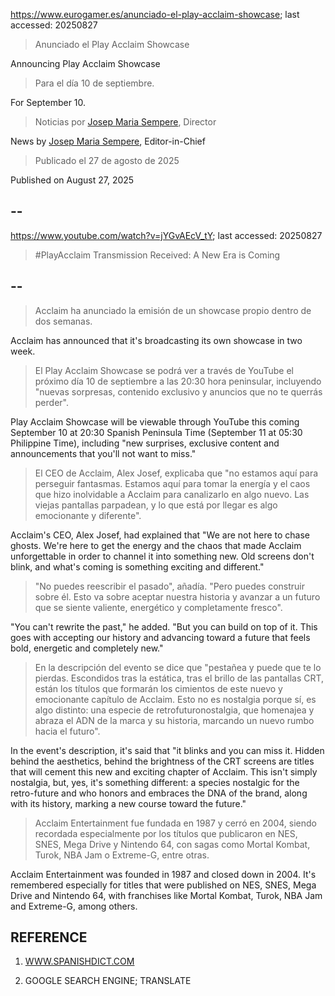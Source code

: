 https://www.eurogamer.es/anunciado-el-play-acclaim-showcase; last accessed: 20250827

> Anunciado el Play Acclaim Showcase

Announcing Play Acclaim Showcase

> Para el día 10 de septiembre.

For September 10.

> Noticias por [Josep Maria Sempere](https://www.eurogamer.es/authors/josep-maria-sempere), Director

News by [Josep Maria Sempere](https://www.eurogamer.es/authors/josep-maria-sempere), Editor-in-Chief

> Publicado el 27 de agosto de 2025

Published on August 27, 2025

## --

https://www.youtube.com/watch?v=jYGvAEcV_tY; last accessed: 20250827

> #PlayAcclaim Transmission Received: A New Era is Coming 
 
## -- 
 
> Acclaim ha anunciado la emisión de un showcase propio dentro de dos semanas.

Acclaim has announced that it's broadcasting its own showcase in two week.

> El Play Acclaim Showcase se podrá ver a través de YouTube el próximo día 10 de septiembre a las 20:30 hora peninsular, incluyendo "nuevas sorpresas, contenido exclusivo y anuncios que no te querrás perder".

Play Acclaim Showcase will be viewable through YouTube this coming September 10 at 20:30 Spanish Peninsula Time (September 11 at 05:30 Philippine Time), including "new surprises, exclusive content and announcements that you'll not want to miss."

> El CEO de Acclaim, Alex Josef, explicaba que "no estamos aquí para perseguir fantasmas. Estamos aquí para tomar la energía y el caos que hizo inolvidable a Acclaim para canalizarlo en algo nuevo. Las viejas pantallas parpadean, y lo que está por llegar es algo emocionante y diferente".

Acclaim's CEO, Alex Josef, had explained that "We are not here to chase ghosts. We're here to get the energy and the chaos that made Acclaim unforgettable in order to channel it into something new. Old screens don't blink, and what's coming is something exciting and different."

> "No puedes reescribir el pasado", añadía. "Pero puedes construir sobre él. Esto va sobre aceptar nuestra historia y avanzar a un futuro que se siente valiente, energético y completamente fresco".

"You can't rewrite the past," he added. "But you can build on top of it. This goes with accepting our history and advancing toward a future that feels bold, energetic and completely new."

> En la descripción del evento se dice que "pestañea y puede que te lo pierdas. Escondidos tras la estática, tras el brillo de las pantallas CRT, están los títulos que formarán los cimientos de este nuevo y emocionante capítulo de Acclaim. Esto no es nostalgia porque sí, es algo distinto: una especie de retrofuturonostalgia, que homenajea y abraza el ADN de la marca y su historia, marcando un nuevo rumbo hacia el futuro".

In the event's description, it's said that "it blinks and you can miss it. Hidden behind the aesthetics, behind the brightness of the CRT screens are titles that will cement this new and exciting chapter of Acclaim. This isn't simply nostalgia, but, yes, it's something different: a species nostalgic for the retro-future and who honors and embraces the DNA of the brand, along with its history, marking a new course toward the future."

> Acclaim Entertainment fue fundada en 1987 y cerró en 2004, siendo recordada especialmente por los títulos que publicaron en NES, SNES, Mega Drive y Nintendo 64, con sagas como Mortal Kombat, Turok, NBA Jam o Extreme-G, entre otras. 

Acclaim Entertainment was founded in 1987 and closed down in 2004. It's remembered especially for titles that were published on NES, SNES, Mega Drive and Nintendo 64, with franchises like Mortal Kombat, Turok, NBA Jam and Extreme-G, among others.

## REFERENCE

1) [WWW.SPANISHDICT.COM](https://www.spanishdict.com)

2) GOOGLE SEARCH ENGINE; TRANSLATE